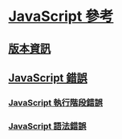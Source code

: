 # [JavaScript 參考](javascript-reference.md)
## [版本資訊](javascript-version-information.md)
## [JavaScript 錯誤](javascript-errors.md)
### [JavaScript 執行階段錯誤](javascript-run-time-errors.md)
### [JavaScript 語法錯誤](javascript-syntax-errors.md)